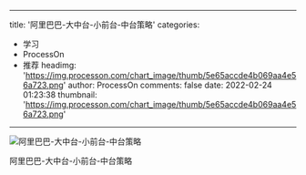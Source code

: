 
---
title: '阿里巴巴-大中台-小前台-中台策略'
categories: 
 - 学习
 - ProcessOn
 - 推荐
headimg: 'https://img.processon.com/chart_image/thumb/5e65accde4b069aa4e56a723.png'
author: ProcessOn
comments: false
date: 2022-02-24 01:23:38
thumbnail: 'https://img.processon.com/chart_image/thumb/5e65accde4b069aa4e56a723.png'
---

<div>   
<img class="thumb" alt="阿里巴巴-大中台-小前台-中台策略" src="https://img.processon.com/chart_image/thumb/5e65accde4b069aa4e56a723.png" referrerpolicy="no-referrer">
<p>阿里巴巴-大中台-小前台-中台策略</p>  
</div>
            